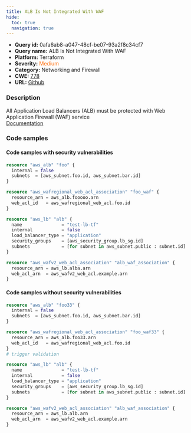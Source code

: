 ```yaml
---
title: ALB Is Not Integrated With WAF
hide:
  toc: true
  navigation: true
---
```


<style>
  .highlight .hll {
    background-color: #ff171742;
  }
  .md-content {
    max-width: 1100px;
    margin: 0 auto;
  }
</style>

-   **Query id:** 0afa6ab8-a047-48cf-be07-93a2f8c34cf7
-   **Query name:** ALB Is Not Integrated With WAF
-   **Platform:** Terraform
-   **Severity:** <span style="color:#ff7213">Medium</span>
-   **Category:** Networking and Firewall
-   **CWE:** <a href="https://cwe.mitre.org/data/definitions/778.html" onclick="newWindowOpenerSafe(event, 'https://cwe.mitre.org/data/definitions/778.html')">778</a>
-   **URL:** [Github](https://github.com/Checkmarx/kics/tree/master/assets/queries/terraform/aws/alb_is_not_integrated_with_waf)

### Description
All Application Load Balancers (ALB) must be protected with Web Application Firewall (WAF) service<br>
[Documentation](https://registry.terraform.io/providers/hashicorp/aws/latest/docs/resources/wafregional_web_acl_association)

### Code samples
#### Code samples with security vulnerabilities
```tf title="Positive test num. 1 - tf file" hl_lines="1"
resource "aws_alb" "foo" {
  internal = false
  subnets  = [aws_subnet.foo.id, aws_subnet.bar.id]
}

resource "aws_wafregional_web_acl_association" "foo_waf" {
  resource_arn = aws_alb.fooooo.arn
  web_acl_id   = aws_wafregional_web_acl.foo.id
}


```
```tf title="Positive test num. 2 - tf file" hl_lines="1"
resource "aws_lb" "alb" {
  name               = "test-lb-tf"
  internal           = false
  load_balancer_type = "application"
  security_groups    = [aws_security_group.lb_sg.id]
  subnets            = [for subnet in aws_subnet.public : subnet.id]
}

resource "aws_wafv2_web_acl_association" "alb_waf_association" {
  resource_arn = aws_lb.alba.arn
  web_acl_arn  = aws_wafv2_web_acl.example.arn
}
```


#### Code samples without security vulnerabilities
```tf title="Negative test num. 1 - tf file"
resource "aws_alb" "foo33" {
  internal = false
  subnets  = [aws_subnet.foo.id, aws_subnet.bar.id]
}

resource "aws_wafregional_web_acl_association" "foo_waf33" {
  resource_arn = aws_alb.foo33.arn
  web_acl_id   = aws_wafregional_web_acl.foo.id
}
# trigger validation

```
```tf title="Negative test num. 2 - tf file"
resource "aws_lb" "alb" {
  name               = "test-lb-tf"
  internal           = false
  load_balancer_type = "application"
  security_groups    = [aws_security_group.lb_sg.id]
  subnets            = [for subnet in aws_subnet.public : subnet.id]
}

resource "aws_wafv2_web_acl_association" "alb_waf_association" {
  resource_arn = aws_lb.alb.arn
  web_acl_arn  = aws_wafv2_web_acl.example.arn
}
```

